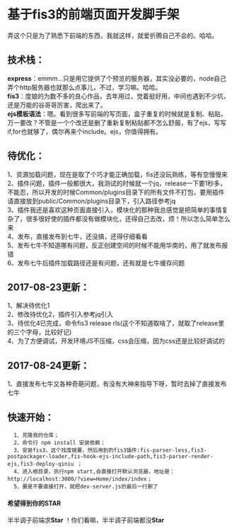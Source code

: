 # 基于fis3的前端页面开发脚手架
  弄这个只是为了熟悉下前端的东西，我就这样，就爱折腾自己不会的。哈哈。

技术栈：
----------------

  <b>express</b>：emmm...只是用它提供了个预览的服务器，其实没必要的，node自己弄个http服务器也就那么点事儿，不过，学习嘛。哈哈。<br/>
  <b>fis3</b>：度娘的为数不多的良心作品，去年用过，觉着挺好用，中间也遇到不少坑，还是万能的谷哥哥厉害，爬出来了。<br/>
  <b>ejs模板语法</b>：嗯。看到很多写前端的写页面，盒子重复的时候就是复制、粘贴，万一要改？不管是一个个改还是删了重新复制粘贴都不怎么舒服，有了ejs，写写if,for也就够了，偶尔再来个include。ejs，你值得拥有。<br/>
  
待优化：
--------------
  
  1、资源加载问题，现在是取了个巧才能正确加载，fis还没玩熟练，等有空慢慢来<br/>
  2、插件问题，插件一般都很大，我测试的时候就一个jq，release一下要1秒多，不能忍，所以开发的时候Common/plugins目录下的所有文件不打包，要用插件请直接放到public/Common/plugins目录下，引入路径参考jq<br/>
  3、插件我还是喜欢这种页面直接引入，模块化的那种我总感觉是把简单的事情复杂了，很多很好使的插件都没有做模块化，还得自己去改，烦！所以怎么简单怎么来<br/>
  4、发布，直接发布到七牛，还没搞，还得仔细看看<br/>
  5、发布七牛不知道哪有问题，反正创建空间的时候不能用华南的，用了就发布报错<br/>
  6、发布七牛后插件加载路径还是有问题，还有就是七牛缓存问题<br/>

2017-08-23更新：
--------------
  
  1、解决待优化1<br/>
  2、修改待优化2，插件引入参考jq引入<br/>
  3、待优化4已完成，命令fis3 release rls(这个不知道取啥了，就取了release里的三个字母，比较好记)<br/>
  4、为了方便调试，开发环境JS不压缩，css会压缩，因为css还是比较好调试的<br/>

2017-08-24更新：
--------------
  
  1、直接发布七牛又各种奇葩问题，有没有大神来指导下呀，暂时去掉了直接发布七牛<br/>

快速开始：
--------------
      1、克隆我的仓库；
      2、命令行 npm install 安装依赖；
      3、安装fis3，这个找度娘要，然后用到的fis3插件:fis-parser-less,fis3-postpackager-loader,fis-hook-ejs-include-path,fis3-parser-render-ejs,fis3-deploy-qiniu ；
      4、进入根目录，执行npm start,会直接打开默认浏览器，地址是：http://localhost:3000/?view=Home/index/index；
      5、要是不要直接打开，就把dev-server.js的最后一行删了

#### 希望得到你的STAR
半半调子前端求<b>Star</b> ！你们看嘛，半半调子前端都没<b>Star</b>
